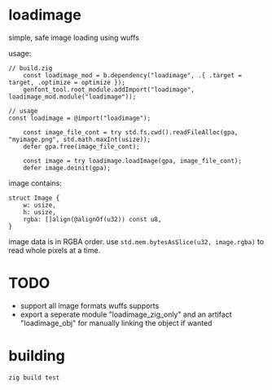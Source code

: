 # loadimage

simple, safe image loading using wuffs

usage:

```
// build.zig
    const loadimage_mod = b.dependency("loadimage", .{ .target = target, .optimize = optimize });
    genfont_tool.root_module.addImport("loadimage", loadimage_mod.module("loadimage"));
```

```
// usage
const loadimage = @import("loadimage");

    const image_file_cont = try std.fs.cwd().readFileAlloc(gpa, "myimage.png", std.math.maxInt(usize));
    defer gpa.free(image_file_cont);

    const image = try loadimage.loadImage(gpa, image_file_cont);
    defer image.deinit(gpa);
```

image contains:

```
struct Image {
    w: usize,
    h: usize,
    rgba: []align(@alignOf(u32)) const u8,
}
```

image data is in RGBA order. use `std.mem.bytesAsSlice(u32, image.rgba)` to read whole pixels at a time.

# TODO

- support all image formats wuffs supports
- export a seperate module "loadimage_zig_only" and an artifact "loadimage_obj" for manually linking the object if wanted

# building

```
zig build test
```